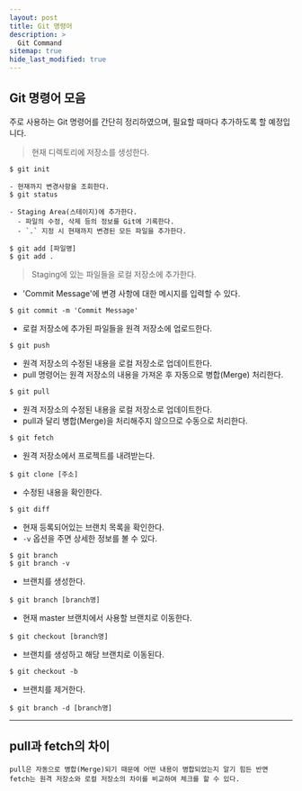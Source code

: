 ```yaml
---
layout: post
title: Git 명령어
description: >
  Git Command
sitemap: true
hide_last_modified: true
---
```


## Git 명령어 모음
주로 사용하는 Git 명령어를 간단히 정리하였으며, 필요할 때마다 추가하도록 할 예정입니다.


>현재 디렉토리에 저장소를 생성한다.
```
$ git init
```

```
- 현재까지 변경사항을 조회한다.
$ git status
```
```
- Staging Area(스테이지)에 추가한다. 
  - 파일의 수정, 삭제 등의 정보를 Git에 기록한다.
  - `.` 지정 시 현재까지 변경된 모든 파일을 추가한다.

$ git add [파일명]  
$ git add .
```

> Staging에 있는 파일들을 로컬 저장소에 추가한다.
  - 'Commit Message'에 변경 사항에 대한 메시지를 입력할 수 있다.
```
$ git commit -m 'Commit Message'
```

- 로컬 저장소에 추가된 파일들을 원격 저장소에 업로드한다.
```
$ git push
```

- 원격 저장소의 수정된 내용을 로컬 저장소로 업데이트한다.
- pull 명령어는 원격 저장소의 내용을 가져온 후 자동으로 병합(Merge) 처리한다.
```
$ git pull
```

- 원격 저장소의 수정된 내용을 로컬 저장소로 업데이트한다.
- pull과 달리 병합(Merge)을 처리해주지 않으므로 수동으로 처리한다.
```
$ git fetch
```

- 원격 저장소에서 프로젝트를 내려받는다.
```
$ git clone [주소]
```

- 수정된 내용을 확인한다.
```
$ git diff
``` 

- 현재 등록되어있는 브랜치 목록을 확인한다.
- `-v` 옵션을 주면 상세한 정보를 볼 수 있다.
```
$ git branch  
$ git branch -v
```

- 브랜치를 생성한다.
```
$ git branch [branch명]
```

- 현재 master 브랜치에서 사용할 브랜치로 이동한다.
```
$ git checkout [branch명]
```

- 브랜치를 생성하고 해당 브랜치로 이동된다.
```
$ git checkout -b
```

- 브랜치를 제거한다.
```
$ git branch -d [branch명]
```

***
## pull과 fetch의 차이
    pull은 자동으로 병합(Merge)되기 때문에 어떤 내용이 병합되었는지 알기 힘든 반면 
    fetch는 원격 저장소와 로컬 저장소의 차이를 비교하여 체크를 할 수 있다.
